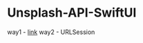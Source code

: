 # Unsplash-API-SwiftUI
way1 - [link](https://github.com/ArnavMotwani/UnsplashSwiftUI)
way2 - URLSession
